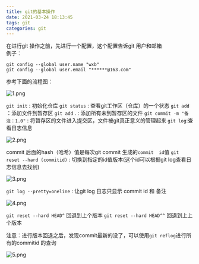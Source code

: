```yaml
---
title: git的基本操作
date: 2021-03-24 18:13:45
tags: git
categories: git
---
```

<script type="text/javascript" src="/js/bai.js"></script>

在进行git 操作之前，先进行一个配置，这个配置告诉git  用户和邮箱  
例子：
```git
git config --global user.name "wxb" 
git config --global user.email "******@163.com"
```
参考下面的流程图：
<!--more-->
![1.png](1.png)

`git init` : 初始化仓库
`git status` :  查看git工作区（仓库）的一个状态
`git add` ：添加文件到暂存区
`git add` . :	添加所有未到暂存区的文件
`git commit -m "备注：1.0"`   : 将暂存区的文件进入提交区，文件被git真正意义的管理起来
`git log`:查看日志信息

![2.png](2.png)

commit 后面的hash（哈希）值是每次git commit 生成的`commit  id`值
`git reset --hard (commitid)` : 切换到指定的id值版本(这个id可以根据git log查看日志信息去找到) 

![3.png](3.png)

`git log --pretty=oneline` : 让git log 日志只显示 commit id 和 备注

![4.png](4.png)

`git reset --hard HEAD^`    回退到上个版本
`git reset --hard HEAD^^`  回退到上上个版本

注意：进行版本回退之后，发现commit最新的没了，可以使用`git reflog`进行所有的commitid 的查询

![5.png](5.png)